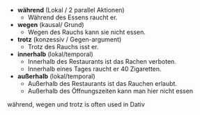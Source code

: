   

- **während** (Lokal / 2 parallel Aktionen)
	- Während des Essens raucht er.
- **wegen** (kausal/ Grund)
	- Wegen des Rauchs kann sie nicht essen.
- **trotz** (konzessiv / Gegen-argument)
	- Trotz des Rauchs isst er. 
- **innerhalb** (lokal/temporal)
	- Innerhalb des Restaurants ist das Rachen verboten.
	- Innerhalb eines Tages raucht er 40 Zigaretten.
- **außerhalb** (lokal/temporal)
	- Außerhalb des Restaurants ist das Rauchen erlaubt.
	- Außerhalb des Öffnungszeiten kann man hier nicht essen
 

während, wegen und trotz is often used in Dativ
